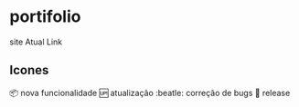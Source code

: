 # portifolio
site Atual Link

## Icones

:package: nova funcionalidade
:up: atualização
:beatle: correção de bugs
:checkered_flag: release 
